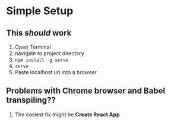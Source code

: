 # Simple Setup
## This <i>should</i> work
1. Open Terminal
2. navigate to project directory
3. `npm install -g serve`
4. `serve`
5. Paste localhost url into a browser
## Problems with Chrome browser and Babel transpiling??
1. The easiest fix might be <b>Create React App</b>
